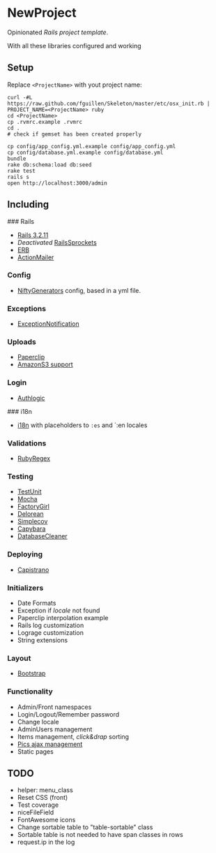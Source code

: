 # NewProject

Opinionated _Rails project template_.

With all these libraries configured and working

## Setup

Replace `<ProjectName>` with yout project name:

    curl -#L https://raw.github.com/fguillen/Skeleton/master/etc/osx_init.rb | PROJECT_NAME=<ProjectName> ruby
    cd <ProjectName>
    cp .rvmrc.example .rvmrc
    cd .
    # check if gemset has been created properly

    cp config/app_config.yml.example config/app_config.yml
    cp config/database.yml.example config/database.yml
    bundle
    rake db:schema:load db:seed
    rake test
    rails s
    open http://localhost:3000/admin

## Including

### Rails

* [Rails 3.2.11](https://github.com/rails/rails)
* _Deactivated_ [RailsSprockets](https://github.com/sstephenson/sprockets)
* [ERB](http://ruby-doc.org/stdlib-1.9.3/libdoc/erb/rdoc/ERB.html)
* [ActionMailer](https://github.com/rails/rails/tree/master/actionmailer)

### Config

* [NiftyGenerators](https://github.com/ryanb/nifty-generators) config, based in a yml file.

### Exceptions

* [ExceptionNotification](https://github.com/smartinez87/exception_notification)

### Uploads

* [Paperclip](https://github.com/thoughtbot/paperclip)
* [AmazonS3 support](https://github.com/aws/aws-sdk-ruby)

### Login

* [Authlogic](https://github.com/binarylogic/authlogic)

### i18n

* [i18n](https://github.com/svenfuchs/i18n) with placeholders to `:es` and `:en locales

### Validations

* [RubyRegex](https://github.com/eparreno/ruby_regex)

### Testing

* [TestUnit](http://ruby-doc.org/stdlib-1.9.3/libdoc/test/unit/rdoc/Test/Unit.html)
* [Mocha](https://github.com/freerange/mocha)
* [FactoryGirl](https://github.com/thoughtbot/factory_girl)
* [Delorean](https://github.com/bebanjo/delorean)
* [Simplecov](https://github.com/colszowka/simplecov)
* [Capybara](https://github.com/jnicklas/capybara)
* [DatabaseCleaner](https://github.com/bmabey/database_cleaner)

### Deploying

* [Capistrano](https://github.com/capistrano/capistrano)

### Initializers

* Date Formats
* Exception if _locale_ not found
* Paperclip interpolation example
* Rails log customization
* Lograge customization
* String extensions

### Layout

* [Bootstrap](http://twitter.github.com/bootstrap)

### Functionality

* Admin/Front namespaces
* Login/Logout/Remember password
* Change locale
* AdminUsers management
* Items management, _click&drap_ sorting
* [Pics ajax management](https://github.com/fguillen/BBAssetsUpload)
* Static pages


## TODO

* helper: menu_class
* Reset CSS (front)
* Test coverage
* niceFileField
* FontAwesome icons
* Change sortable table to "table-sortable" class
* Sortable table is not needed to have span classes in rows
* request.ip in the log
